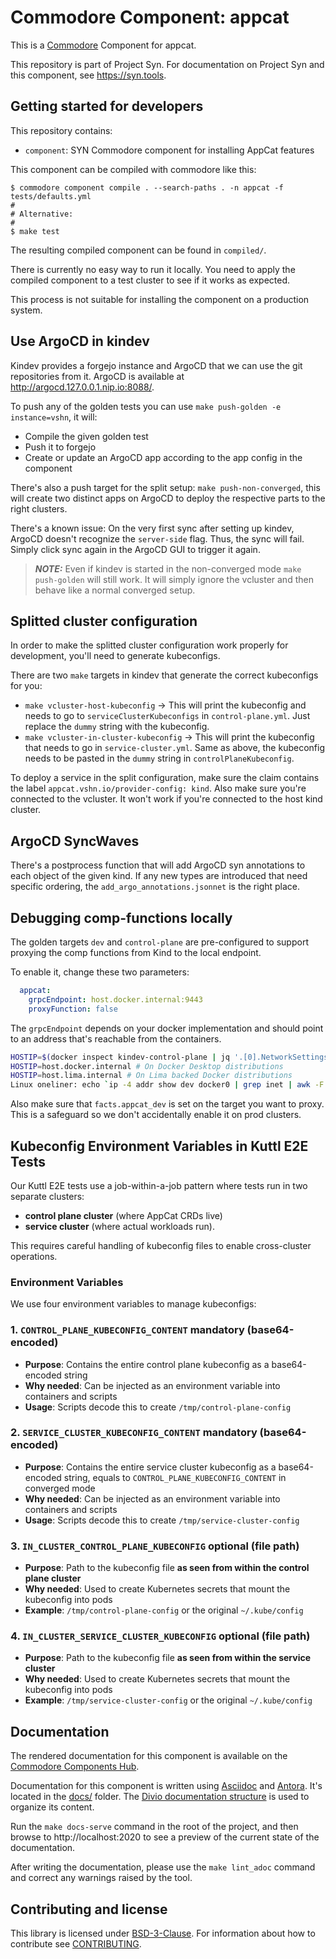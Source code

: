 # Commodore Component: appcat

This is a [Commodore][commodore] Component for appcat.

This repository is part of Project Syn.
For documentation on Project Syn and this component, see https://syn.tools.

## Getting started for developers

This repository contains:

* `component`: SYN Commodore component for installing AppCat features

This component can be compiled with commodore like this:

```
$ commodore component compile . --search-paths . -n appcat -f tests/defaults.yml
#
# Alternative:
#
$ make test
```

The resulting compiled component can be found in `compiled/`.

There is currently no easy way to run it locally. You need to apply the compiled component to a test cluster to see if it works as expected.

This process is not suitable for installing the component on a production system.

## Use ArgoCD in kindev

Kindev provides a forgejo instance and ArgoCD that we can use the git repositories from it. ArgoCD is available at http://argocd.127.0.0.1.nip.io:8088/.

To push any of the golden tests you can use `make push-golden -e instance=vshn`, it will:
* Compile the given golden test
* Push it to forgejo
* Create or update an ArgoCD app according to the app config in the component

There's also a push target for the split setup: `make push-non-converged`, this will create two distinct apps on ArgoCD to deploy the respective parts to the right clusters.

There's a known issue:
On the very first sync after setting up kindev, ArgoCD doesn't recognize the `server-side` flag. Thus, the sync will fail. Simply click sync again in the ArgoCD GUI to trigger it again.

> **_NOTE:_** Even if kindev is started in the non-converged mode `make push-golden` will still work. It will simply ignore the vcluster and then behave like a normal converged setup.

## Splitted cluster configuration
In order to make the splitted cluster configuration work properly for development, you'll need to generate kubeconfigs.

There are two `make` targets in kindev that generate the correct kubeconfigs for you:

- `make vcluster-host-kubeconfig` -> This will print the kubeconfig and needs to go to `serviceClusterKubeconfigs` in `control-plane.yml`. Just replace the `dummy` string with the kubeconfig.
- `make vcluster-in-cluster-kubeconfig` -> This will print the kubeconfig that needs to go in `service-cluster.yml`. Same as above, the kubeconfig needs to be pasted in the `dummy` string in `controlPlaneKubeconfig`.

To deploy a service in the split configuration, make sure the claim contains the label `appcat.vshn.io/provider-config: kind`. Also make sure you're connected to the vcluster. It won't work if you're connected to the host kind cluster.

## ArgoCD SyncWaves

There's a postprocess function that will add ArgoCD syn annotations to each object of the given kind.
If any new types are introduced that need specific ordering, the `add_argo_annotations.jsonnet` is the right place.

## Debugging comp-functions locally

The golden targets `dev` and `control-plane` are pre-configured to support proxying the comp functions from Kind to the local endpoint.

To enable it, change these two parameters:
```yaml
  appcat:
    grpcEndpoint: host.docker.internal:9443
    proxyFunction: false
```

The `grpcEndpoint` depends on your docker implementation and should point to an address that's reachable from the containers.

```bash
HOSTIP=$(docker inspect kindev-control-plane | jq '.[0].NetworkSettings.Networks.kind.Gateway') # On kind MacOS/Windows
HOSTIP=host.docker.internal # On Docker Desktop distributions
HOSTIP=host.lima.internal # On Lima backed Docker distributions
Linux oneliner: echo `ip -4 addr show dev docker0 | grep inet | awk -F' ' '{print $2}' | awk -F'/' '{print $1}'`:9443
```

Also make sure that `facts.appcat_dev` is set on the target you want to proxy. This is a safeguard so we don't accidentally enable it on prod clusters.

## Kubeconfig Environment Variables in Kuttl E2E Tests

Our Kuttl E2E tests use a job-within-a-job pattern where tests run in two separate clusters:
- **control plane cluster** (where AppCat CRDs live)
- **service cluster** (where actual workloads run).

This requires careful handling of kubeconfig files to enable cross-cluster operations.

### Environment Variables

We use four environment variables to manage kubeconfigs:

### 1. `CONTROL_PLANE_KUBECONFIG_CONTENT` **mandatory** (base64-encoded)
- **Purpose**: Contains the entire control plane kubeconfig as a base64-encoded string
- **Why needed**: Can be injected as an environment variable into containers and scripts
- **Usage**: Scripts decode this to create `/tmp/control-plane-config`

### 2. `SERVICE_CLUSTER_KUBECONFIG_CONTENT` **mandatory** (base64-encoded)
- **Purpose**: Contains the entire service cluster kubeconfig as a base64-encoded string, equals to `CONTROL_PLANE_KUBECONFIG_CONTENT` in converged mode
- **Why needed**: Can be injected as an environment variable into containers and scripts
- **Usage**: Scripts decode this to create `/tmp/service-cluster-config`

### 3. `IN_CLUSTER_CONTROL_PLANE_KUBECONFIG` **optional** (file path)
- **Purpose**: Path to the kubeconfig file **as seen from within the control plane cluster**
- **Why needed**: Used to create Kubernetes secrets that mount the kubeconfig into pods
- **Example**: `/tmp/control-plane-config` or the original `~/.kube/config`

### 4. `IN_CLUSTER_SERVICE_CLUSTER_KUBECONFIG` **optional**  (file path)
- **Purpose**: Path to the kubeconfig file **as seen from within the service cluster**
- **Why needed**: Used to create Kubernetes secrets that mount the kubeconfig into pods
- **Example**: `/tmp/service-cluster-config` or the original `~/.kube/config`

## Documentation

The rendered documentation for this component is available on the [Commodore Components Hub](https://hub.syn.tools/appcat).

Documentation for this component is written using [Asciidoc][asciidoc] and [Antora][antora].
It's located in the [docs/](docs) folder.
The [Divio documentation structure](https://documentation.divio.com/) is used to organize its content.

Run the `make docs-serve` command in the root of the project, and then browse to http://localhost:2020 to see a preview of the current state of the documentation.

After writing the documentation, please use the `make lint_adoc` command and correct any warnings raised by the tool.

## Contributing and license

This library is licensed under [BSD-3-Clause](LICENSE).
For information about how to contribute see [CONTRIBUTING](CONTRIBUTING.md).

[commodore]: https://syn.tools/commodore/
[asciidoc]: https://asciidoctor.org/
[antora]: https://antora.org/
